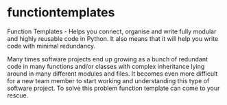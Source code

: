 # functiontemplates
Function Templates - Helps you connect, organise and write fully modular and highly reusable code in Python. It also means that it will help you write code with minimal redundancy.

Many times software projects end up growing as a bunch of redundant code in many functions and/or classes with complex inheritance lying around in many different modules and files. It becomes even more difficult for a new team member to start working and understanding this type of software project. To solve this problem function template can come to your rescue.
